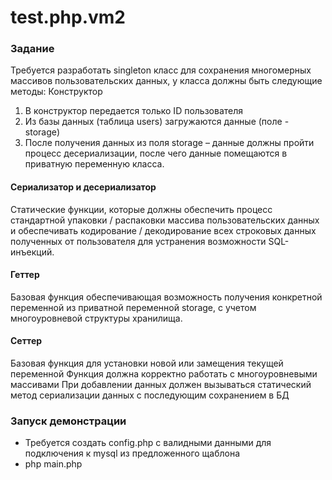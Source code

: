 # test.php.vm2
### Задание
Требуется разработать singleton класс для сохранения многомерных
массивов пользовательских данных, у класса должны быть следующие
методы:
Конструктор
1. В конструктор передается только ID пользователя
2. Из базы данных (таблица users) загружаются данные (поле - storage)
4. После получения данных из поля storage – данные должны пройти процесс
десериализации, после чего данные помещаются в приватную переменную
класса.
#### Сериализатор и десериализатор
Статические функции, которые должны обеспечить процесс стандартной
упаковки / распаковки массива пользовательских данных и обеспечивать
кодирование / декодирование всех строковых данных полученных от
пользователя для устранения возможности SQL-инъекций.
#### Геттер
Базовая функция обеспечивающая возможность получения конкретной
переменной из приватной переменной storage, с учетом многоуровневой
структуры хранилища.
#### Сеттер
Базовая функция для установки новой или замещения текущей переменной
Функция должна корректно работать с многоуровневыми массивами
При добавлении данных должен вызываться статический метод сериализации
данных с последующим сохранением в БД 


### Запуск демонстрации
* Требуется создать config.php с валидными данными для подключения к mysql из предложенного щаблона
* php  main.php
